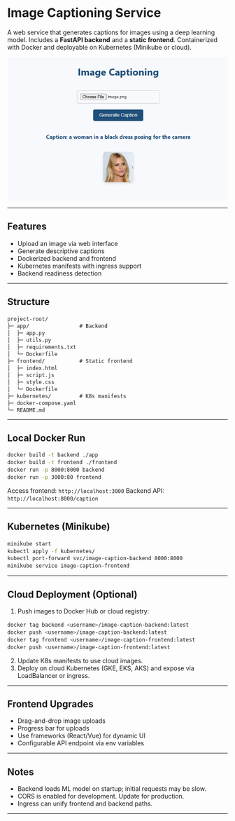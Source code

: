 # Image Captioning Service

A web service that generates captions for images using a deep learning model. Includes a **FastAPI backend** and a **static frontend**. Containerized with Docker and deployable on Kubernetes (Minikube or cloud).

![Example Output](picture/example.png) 

---

## Features

* Upload an image via web interface
* Generate descriptive captions
* Dockerized backend and frontend
* Kubernetes manifests with ingress support
* Backend readiness detection

---

## Structure

```
project-root/
├─ app/                # Backend
│  ├─ app.py
│  ├─ utils.py
│  ├─ requirements.txt
│  └─ Dockerfile
├─ frontend/           # Static frontend
│  ├─ index.html
│  ├─ script.js
│  ├─ style.css
│  └─ Dockerfile
├─ kubernetes/         # K8s manifests
├─ docker-compose.yaml
└─ README.md
```

---

## Local Docker Run

```bash
docker build -t backend ./app
docker build -t frontend ./frontend
docker run -p 8000:8000 backend
docker run -p 3000:80 frontend
```

Access frontend: `http://localhost:3000`
Backend API: `http://localhost:8000/caption`

---

## Kubernetes (Minikube)

```bash
minikube start
kubectl apply -f kubernetes/
kubectl port-forward svc/image-caption-backend 8000:8000
minikube service image-caption-frontend
```

---

## Cloud Deployment (Optional)

1. Push images to Docker Hub or cloud registry:

```bash
docker tag backend <username>/image-caption-backend:latest
docker push <username>/image-caption-backend:latest
docker tag frontend <username>/image-caption-frontend:latest
docker push <username>/image-caption-frontend:latest
```

2. Update K8s manifests to use cloud images.
3. Deploy on cloud Kubernetes (GKE, EKS, AKS) and expose via LoadBalancer or ingress.

---

## Frontend Upgrades

* Drag-and-drop image uploads
* Progress bar for uploads
* Use frameworks (React/Vue) for dynamic UI
* Configurable API endpoint via env variables

---

## Notes

* Backend loads ML model on startup; initial requests may be slow.
* CORS is enabled for development. Update for production.
* Ingress can unify frontend and backend paths.

---

